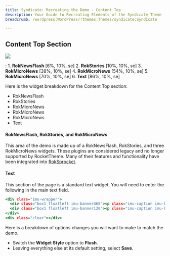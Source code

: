 ```yaml
---
title: Syndicate: Recreating the Demo - Content Top
description: Your Guide to Recreating Elements of the Syndicate Theme for WordPress
breadcrumb: /wordpress:WordPress/!themes:Themes/syndicate:Syndicate

---
```


Content Top Section
-----

![][demo]

:   1. **RokNewsFlash** [6%, 10%, se]
    2. **RokStories** [10%, 10%, se]
    3. **RokMicroNews** [38%, 10%, se]
    4. **RokMicroNews** [54%, 10%, se]
    5. **RokMicroNews** [70%, 10%, se]
    6. **Text** [86%, 10%, se]

Here is the widget breakdown for the Content Top section:

* RokNewsFlash
* RokStories
* RokMicroNews
* RokMicroNews
* RokMicroNews
* Text

#### RokNewsFlash, RokStories, and RokMicroNews

This area of the demo is made up of a RokNewsFlash, RokStories, and three RokMicroNews widgets. These plugins are considered legacy and no longer supported by RocketTheme. Many of their features and functionality have been integrated into [RokSprocket][roksprocket].

#### Text

This section of the page is a standard text widget. You will need to enter the following in the main text field.

~~~ .html
<div class="imu-wrapper">
  <div class="box1 floatleft imu-banner468"><p class="imu-caption imu-banner60">468x60 IMU</p></div>
  <div class="box1 floatleft imu-banner120"><p class="imu-caption imu-banner60">120x60 IMU</p></div>
</div>
<div class="clear"></div>
~~~

Here is a breakdown of options changes you will want to make to match the demo.

* Switch the **Widget Style** option to **Flush**.
* Leaving everything else at its default setting, select **Save**.

[demo]: assets/demo_4.jpeg
[rokgallery]: ../../plugins/rokgallery/
[roksprocket]: ../../plugins/roksprocket/
